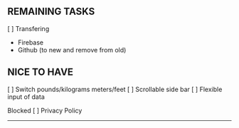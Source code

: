 REMAINING TASKS
--
[ ] Transfering
- Firebase
- Github (to new and remove from old)

NICE TO HAVE
--
[ ] Switch pounds/kilograms meters/feet
[ ] Scrollable side bar
[ ] Flexible input of data

Blocked
[ ] Privacy Policy

---
